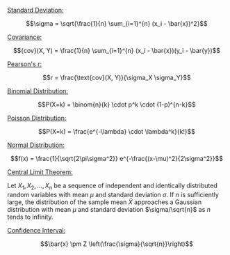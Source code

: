 [Standard Deviation:](./stdev.py)

$$\sigma = \sqrt{\frac{1}{n} \sum_{i=1}^{n} (x_i - \bar{x})^2}$$

[Covariance:](./cov.py)

$${cov}(X, Y) = \frac{1}{n} \sum_{i=1}^{n} (x_i - \bar{x})(y_i - \bar{y})$$

[Pearson's r:](./pearsonr.py)

$$r = \frac{\text{cov}(X, Y)}{\sigma_X \sigma_Y}$$

[Binomial Distribution:](./binomial.py)

$$P(X=k) = \binom{n}{k} \cdot p^k \cdot (1-p)^{n-k}$$

[Poisson Distribution:](poisson.py)

$$P(X=k) = \frac{e^{-\lambda} \cdot \lambda^k}{k!}$$

[Normal Distribution:](normal.py)

$$f(x) = \frac{1}{\sqrt{2\pi\sigma^2}} e^{-\frac{(x-\mu)^2}{2\sigma^2}}$$

[Central Limit Theorem:](./clt.py)

Let $X_1, X_2, \ldots, X_n$ be a sequence of independent and identically distributed random variables with mean $\mu$ and standard deviation $\sigma$. If $n$ is sufficiently large, the distribution of the sample mean $\bar{X}$ approaches a Gaussian distribution with mean $\mu$ and standard deviation $\sigma/\sqrt{n}$ as $n$ tends to infinity.

[Confidence Interval:](./conf.py)

$$\bar{x} \pm Z \left(\frac{\sigma}{\sqrt{n}}\right)$$



